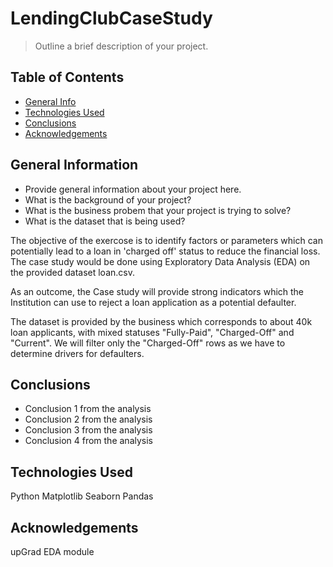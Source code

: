 # LendingClubCaseStudy 
> Outline a brief description of your project.


## Table of Contents
* [General Info](#general-information)
* [Technologies Used](#technologies-used)
* [Conclusions](#conclusions)
* [Acknowledgements](#acknowledgements)

<!-- You can include any other section that is pertinent to your problem -->

## General Information
- Provide general information about your project here.
- What is the background of your project?
- What is the business probem that your project is trying to solve?
- What is the dataset that is being used?

The objective of the exercose is to identify factors or parameters which can potentially lead to a loan in 'charged off' status to reduce the financial loss. The case study would be done using Exploratory Data Analysis (EDA) on the provided dataset loan.csv. 

As an outcome, the Case study will provide strong indicators which the Institution can use to reject a loan application as a potential defaulter.

The dataset is provided by the business which corresponds to about 40k loan applicants, with mixed statuses "Fully-Paid", "Charged-Off" and "Current". We will filter only the "Charged-Off" rows as we have to determine drivers for defaulters.

<!-- You don't have to answer all the questions - just the ones relevant to your project. -->

## Conclusions
- Conclusion 1 from the analysis
- Conclusion 2 from the analysis
- Conclusion 3 from the analysis
- Conclusion 4 from the analysis

<!-- You don't have to answer all the questions - just the ones relevant to your project. -->


## Technologies Used
Python
Matplotlib
Seaborn
Pandas

<!-- As the libraries versions keep on changing, it is recommended to mention the version of library used in this project -->

## Acknowledgements
upGrad EDA module



<!-- Optional -->
<!-- ## License -->
<!-- This project is open source and available under the [... License](). -->

<!-- You don't have to include all sections - just the one's relevant to your project -->
